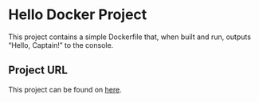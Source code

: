 # Hello Docker Project

This project contains a simple Dockerfile that, when built and run, outputs “Hello, Captain!” to the console.

## Project URL

This project can be found on [here](https://roadmap.sh/projects/basic-dockerfile).
